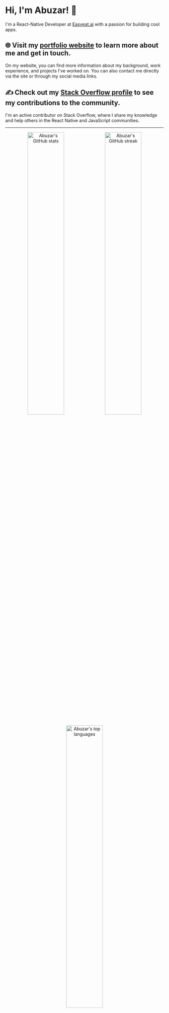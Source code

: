 # Hi, I'm Abuzar! 👋

I'm a React-Native Developer at [Easyeat.ai](https://easyeat.ai/) with a passion for building cool apps.

## 🌐 Visit my [portfolio website](https://abuzarmirza.com/) to learn more about me and get in touch.

On my website, you can find more information about my background, work experience, and projects I've worked on. You can also contact me directly via the site or through my social media links.

## ✍️ Check out my [Stack Overflow profile](https://stackoverflow.com/users/10798040/abdemirza) to see my contributions to the community.

I'm an active contributor on Stack Overflow, where I share my knowledge and help others in the React Native and JavaScript communities.

---

<p align="center">
  <img src="https://github-readme-stats.vercel.app/api?username=abdemirza&show_icons=true&theme=dracula&count_private=true&include_all_commits=true" alt="Abuzar's GitHub stats" width="48%" >
  <img src="https://github-readme-streak-stats.herokuapp.com?user=abdemirza&theme=dracula" alt="Abuzar's GitHub streak" width="48%">
</p>
<p align="center">
  <img src="https://github-readme-stats.vercel.app/api/top-langs/?username=abdemirza&layout=compact&theme=dracula" width="48%" alt="Abuzar's top languages">
</p>

